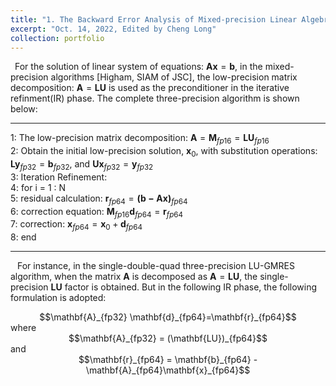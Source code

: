 ```yaml
---
title: "1. The Backward Error Analysis of Mixed-precision Linear Algebra Solver"
excerpt: "Oct. 14, 2022, Edited by Cheng Long"
collection: portfolio
---
```


&ensp;For the solution of linear system of equations: $\mathbf{Ax} = \mathbf{b}$, in the mixed-precision algorithms [Higham, SIAM of JSC], the low-precision matrix decomposition: $\mathbf{A}=\mathbf{LU}$ is used as the preconditioner in the iterative refinment(IR) phase. The complete three-precision algorithm is shown below:

***

1: The low-precision matrix decomposition: $\mathbf{A} = \mathbf{M}_{fp16} = \mathbf{LU}_{fp16}$  
2: Obtain the initial low-precision solution, $\mathbf{x}_0$, with substitution operations: $\mathbf{Ly}_{fp32}=\mathbf{b}_{fp32}$, and $\mathbf{Ux}_{fp32}=\mathbf{y}_{fp32}$  
3: Iteration Refinement:    
4: for i = 1 : N  
5:     residual calculation: $\mathbf{r}_{fp64} = \mathbf{(b-Ax)}_{fp64}$  
6:     correction equation: $\mathbf{M}_{fp16} \mathbf{d}_{fp64} = \mathbf{r}_{fp64}$  
7:     correction: $\mathbf{x}_{fp64} = \mathbf{x}_0 + \mathbf{d}_{fp64}$  
8: end  

***

&ensp; For instance, in the single-double-quad three-precision LU-GMRES algorithm, when the matrix $\mathbf{A}$ is decomposed as $\mathbf{A}=\mathbf{LU}$, the single-precision $\mathbf{LU}$ factor is obtained. But in the following IR phase, the following formulation is adopted:  
<center>$$\mathbf{A}_{fp32} \mathbf{d}_{fp64}=\mathbf{r}_{fp64}$$  </center>
where  
<center>$$\mathbf{A}_{fp32} = (\mathbf{LU})_{fp64}$$  </center>
and  
<center>$$\mathbf{r}_{fp64} = \mathbf{b}_{fp64} - \mathbf{A}_{fp64}\mathbf{x}_{fp64}$$  </center>  
